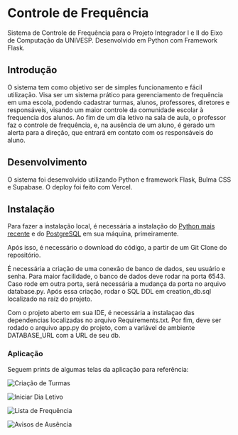 # Controle de Frequência
Sistema de Controle de Frequência para o Projeto Integrador I e II do Eixo de Computação da UNIVESP. Desenvolvido em Python com Framework Flask.

## Introdução
O sistema tem como objetivo ser de simples funcionamento e fácil utilização. Visa ser um sistema prático para gerenciamento de frequência em uma escola, podendo cadastrar turmas, alunos, professores, diretores e responsáveis, visando um maior controle da comunidade escolar à frequencia dos alunos. Ao fim de um dia letivo na sala de aula, o professor faz o controle de frequência, e, na ausência de um aluno, é gerado um alerta para a direção, que entrará em contato com os responsáveis do aluno.

## Desenvolvimento
O sistema foi desenvolvido utilizando Python e framework Flask, Bulma CSS e Supabase. O deploy foi feito com Vercel.

## Instalação
Para fazer a instalação local, é necessária a instalação do [Python mais recente](https://www.python.org/downloads/) e do [PostgreSQL](https://www.postgresql.org/download/) em sua máquina, primeiramente.

Após isso, é necessário o download do código, a partir de um Git Clone do repositório.

É necessária a criação de uma conexão de banco de dados, seu usuário e senha. Para maior facilidade, o banco de dados deve rodar na porta 6543. Caso rode em outra porta, será necessária a mudança da porta no arquivo database.py. Após essa criação, rodar o SQL DDL em creation_db.sql localizado na raíz do projeto.

Com o projeto aberto em sua IDE, é necessária a instalaçao das dependencias localizadas no arquivo Requirements.txt.
Por fim, deve ser rodado o arquivo app.py do projeto, com a variável de ambiente DATABASE_URL com a URL de seu db.

### Aplicação

Seguem prints de algumas telas da aplicação para referência:

![Criação de Turmas](https://i.imgur.com/TAkvRLN.png)

![Iniciar Dia Letivo](https://i.imgur.com/VCa0F2e.png)

![Lista de Frequência](https://i.imgur.com/zvROXIA.png)

![Avisos de Ausência](https://i.imgur.com/IcLcC2q.png)
